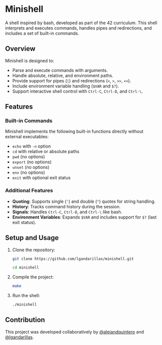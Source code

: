 # Minishell

A shell inspired by bash, developed as part of the 42 curriculum. This shell interprets and executes commands, handles pipes and redirections, and includes a set of built-in commands.

## Overview

Minishell is designed to:
- Parse and execute commands with arguments.
- Handle absolute, relative, and environment paths.
- Provide support for pipes (`|`) and redirections (`<`, `>`, `>>`, `<<`).
- Include environment variable handling (`$VAR` and `$?`).
- Support interactive shell control with `Ctrl-C`, `Ctrl-D`, and `Ctrl-\`.

## Features

### Built-in Commands
Minishell implements the following built-in functions directly without external executables:
- `echo` with `-n` option
- `cd` with relative or absolute paths
- `pwd` (no options)
- `export` (no options)
- `unset` (no options)
- `env` (no options)
- `exit` with optional exit status

### Additional Features
- **Quoting**: Supports single (`'`) and double (`"`) quotes for string handling.
- **History**: Tracks command history during the session.
- **Signals**: Handles `Ctrl-C`, `Ctrl-D`, and `Ctrl-\` like bash.
- **Environment Variables**: Expands `$VAR` and includes support for `$?` (last exit status).

## Setup and Usage

1. Clone the repository:
	```bash
	git clone https://github.com/lgandarillas/minishell.git
	```
	```bash
	cd minishell
	```

2. Compile the project:
	```bash
	make
	```

3. Run the shell:
	```bash
	./minishell
	```

## Contribution
This project was developed collaboratively by [@alejandquintero](https://github.com/alejandquintero) and [@lgandarillas](https://github.com/lgandarillas).